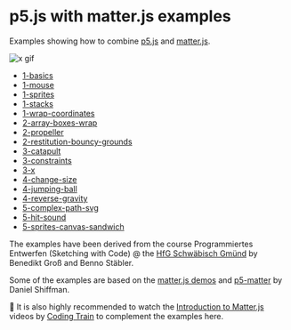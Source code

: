 p5.js with matter.js examples
=============================

Examples showing how to combine [p5.js](https://p5js.org/) and [matter.js](http://brm.io/matter-js/).

![x gif](https://user-images.githubusercontent.com/480224/44387710-8bf17e80-a526-11e8-972d-43b6e305765e.gif)

* [1-basics](https://b-g.github.io/p5-matter-examples/1-basics/)
* [1-mouse](https://b-g.github.io/p5-matter-examples/1-mouse/)
* [1-sprites](https://b-g.github.io/p5-matter-examples/1-sprites/)
* [1-stacks](https://b-g.github.io/p5-matter-examples/1-stacks/)
* [1-wrap-coordinates](https://b-g.github.io/p5-matter-examples/1-wrap-coordinates/)
* [2-array-boxes-wrap](https://b-g.github.io/p5-matter-examples/2-array-boxes-wrap/)
* [2-propeller](https://b-g.github.io/p5-matter-examples/2-propeller/)
* [2-restitution-bouncy-grounds](https://b-g.github.io/p5-matter-examples/2-restitution-bouncy-grounds/)
* [3-catapult](https://b-g.github.io/p5-matter-examples/3-catapult/)
* [3-constraints](https://b-g.github.io/p5-matter-examples/3-constraints/)
* [3-x](https://b-g.github.io/p5-matter-examples/3-x/)
* [4-change-size](https://b-g.github.io/p5-matter-examples/4-change-size/)
* [4-jumping-ball](https://b-g.github.io/p5-matter-examples/4-jumping-ball/)
* [4-reverse-gravity](https://b-g.github.io/p5-matter-examples/4-reverse-gravity/)
* [5-complex-path-svg](https://b-g.github.io/p5-matter-examples/5-complex-path-svg/)
* [5-hit-sound](https://b-g.github.io/p5-matter-examples/5-hit-sound/)
* [5-sprites-canvas-sandwich](https://b-g.github.io/p5-matter-examples/5-sprites-canvas-sandwich/)


The examples have been derived from the course Programmiertes Entwerfen (Sketching with Code) @ the [HfG Schwäbisch Gmünd](https://www.hfg-gmuend.de/) by Benedikt Groß and Benno Stäbler.

Some of the examples are based on the [matter.js demos](http://brm.io/matter-js/demo) and [p5-matter](https://github.com/shiffman/p5-matter) by Daniel Shiffman.

👀 It is also highly recommended to watch the [Introduction to Matter.js](https://www.youtube.com/watch?v=urR596FsU68&index=21&t=0s&list=PLRqwX-V7Uu6akvoNKE4GAxf6ZeBYoJ4uh) videos by [Coding Train](https://thecodingtrain.com/) to complement the examples here.
